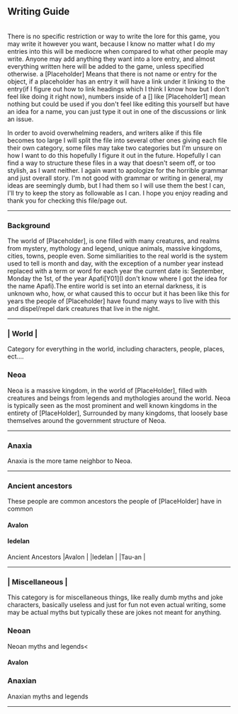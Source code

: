 
## Writing Guide
<br>
There is no specific restriction or way to write the lore for this game, you may write it however you want, because I know no matter what I do my entries into this will be mediocre when compared to what other people may write. Anyone may add anything they want into a lore entry, and almost everything written here will be added to the game, unless specified otherwise. a [Placeholder] Means that there is not name or entry for the object, if a placeholder has an entry it will have a link under it linking to the entry(if I figure out how to link headings which I think I know how but I don't feel like doing it right now), numbers inside of a [] like [Placeholder1] mean nothing but could be used if you don't feel like editing this yourself but have an idea for a name, you can just type it out in one of the discussions or link an issue.


In order to avoid overwhelming readers, and writers alike if this file becomes too large I will split the file into several other ones giving each file their own category, some files may take two categories but I'm unsure on how I want to do this hopefully I figure it out in the future. Hopefully I can find a way to structure these files in a way that doesn't seem off, or too stylish, as I want neither. I again want to apologize for the horrible grammar and just overall story. I'm not good with grammar or writing in general, my ideas are seemingly dumb, but I had them so I will use them the best I can, I'll try to keep the story as followable as I can. I hope you enjoy reading and thank you for checking this file/page out. 


---------------------------------------------------------------

### Background
<div>The world of [Placeholder], is one filled with many creatures, and realms from mystery, mythology and legend, unique animals, massive kingdoms, cities, towns, people even. Some similiarities to the real world is the system used to tell is month and day, with the exception of a number year instead replaced with a term or word for each year the current date is: September, Monday the 1st, of the year Apafi[Y01](I don't know where I got the idea for the name Apafi).The entire world is set into an eternal darkness, it is unknown who, how, or what caused this to occur but it has been like this for years the people of [Placeholder] have found many ways to live with this and dispel/repel dark creatures that live in the night.</div>


---------------------------------------------------------------


### | World |
Category for everything in the world, including characters, people, places, ect....


### Neoa
Neoa is a massive kingdom, in the world of [PlaceHolder], filled with creatures and beings from legends and mythologies around the world. Neoa is typically seen as the most prominent and well known kingdoms in the entirety of 
[PlaceHolder], Surrounded by many kingdoms, that loosely base themselves around the government structure of Neoa.



---------------------------------------------------------------
### Anaxia
Anaxia is the more tame neighbor to Neoa. 





---------------------------------------------------------------
### Ancient ancestors
These people are common ancestors the people of [PlaceHolder] have in common

#### Avalon

#### Iedelan


Ancient Ancestors
      |Avalon                   |
      |Iedelan                  |
      |Tau-an                   |








---------------------------------------------------------------



### | Miscellaneous |
This category is for miscellaneous things, like really dumb myths and joke characters, basically useless and just for fun not even actual writing, some may be actual myths but typically these are jokes not meant for anything. 

### Neoan

Neoan myths and legends<

#### Avalon



### Anaxian
Anaxian myths and legends



---------------------------------------------------------------



